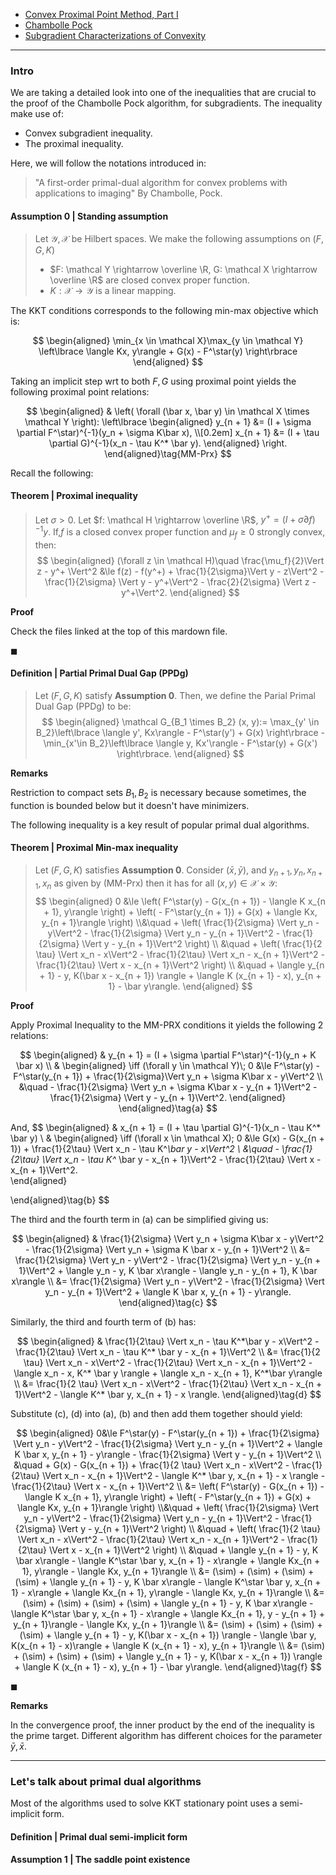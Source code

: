 - [Convex Proximal Point Method, Part I](Convex%20Proximal%20Point%20Method,%20Part%20I.md)
- [Chambolle Pock](../../AMATH%20515%20Optimization%20Fundamentals/Chambolle%20Pock.md)
- [Subgradient Characterizations of Convexity](../Properties%20of%20Functions/Subgradient%20Characterizations%20of%20Convexity.md)

---
### **Intro**

We are taking a detailed look into one of the inequalities that are crucial to the proof of the Chambolle Pock algorithm, for subgradients. 
The inequality make use of: 
- Convex subgradient inequality. 
- The proximal inequality. 

Here, we will follow the notations introduced in: 
> "A first-order primal-dual algorithm for convex problems with applications to imaging" By Chambolle, Pock. 

#### **Assumption 0 | Standing assumption**
> Let $\mathcal Y, \mathcal X$ be Hilbert spaces. 
> We make the following assumptions on $(F, G, K)$
> - $F: \mathcal Y \rightarrow \overline \R, G: \mathcal X \rightarrow \overline \R$ are closed convex proper function. 
> - $K: \mathcal X \rightarrow \mathcal Y$ is a linear mapping. 

The KKT conditions corresponds to the following min-max objective which is: 

$$
\begin{aligned}
    \min_{x \in \mathcal X}\max_{y \in \mathcal Y}
    \left\lbrace
        \langle Kx, y\rangle + G(x) - F^\star(y)
    \right\rbrace
\end{aligned}
$$

Taking an implicit step wrt to both $F, G$ using proximal point yields the following proximal point relations: 

$$
\begin{aligned}
    & \left(
        \forall (\bar x, \bar y) \in \mathcal X \times \mathcal Y
    \right): 
    \left\lbrace
    \begin{aligned}
        y_{n + 1} &= (I + \sigma \partial F^\star)^{-1}(y_n + \sigma K\bar x), 
        \\[0.2em]
        x_{n + 1} &= (I + \tau \partial G)^{-1}(x_n - \tau K^* \bar y). 
    \end{aligned}
    \right.
\end{aligned}\tag{MM-Prx}
$$

Recall the following: 

#### **Theorem | Proximal inequality**
> Let $\sigma > 0$. 
> Let $f: \mathcal H \rightarrow \overline \R$, $y^+ = (I + \sigma \partial f)^{-1}y$. 
> If,$f$ is a closed convex proper function and $\mu_f \ge 0$ strongly convex, then: 
> $$
> \begin{aligned}
>     (\forall z \in \mathcal H)\quad
>     \frac{\mu_f}{2}\Vert z -  y^+ \Vert^2 &\le 
>     f(z) - f(y^+) + \frac{1}{2\sigma}\Vert y - z\Vert^2 
>     - \frac{1}{2\sigma} \Vert y - y^+\Vert^2 
>     - \frac{2}{2\sigma} \Vert z - y^+\Vert^2. 
> \end{aligned}
> $$

**Proof**

Check the files linked at the top of this mardown file. 

$\blacksquare$


#### **Definition | Partial Primal Dual Gap (PPDg)**
> Let $(F, G, K)$ satisfy **Assumption 0**. 
> Then, we define the Parial Primal Dual Gap (PPDg) to be: 
> $$
> \begin{aligned}
>     \mathcal G_{B_1 \times B_2} (x, y):= 
>     \max_{y' \in B_2}\left\lbrace
>         \langle y', Kx\rangle
>         - F^\star(y')
>         + G(x)
>     \right\rbrace
>     - 
>     \min_{x'\in B_2}\left\lbrace
>         \langle y, Kx'\rangle
>         - F^\star(y) + G(x')
>     \right\rbrace. 
> \end{aligned}
> $$

**Remarks**

Restriction to compact sets $B_1, B_2$ is necessary because sometimes, the function is bounded below but it doesn't have minimizers. 

The following inequality is a key result of popular primal dual algorithms. 

#### **Theorem | Proximal Min-max inequality**
> Let $(F, G, K)$ satisfies **Assumption 0**.
> Consider $(\bar x, \bar y)$, and $y_{n + 1}, y_n, x_{n + 1}, x_n$ as given by (MM-Prx) then it has for all $(x, y) \in \mathcal X \times \mathcal Y$: 
> $$
> \begin{aligned}
>     0 &\le \left(
>         F^\star(y) - G(x_{n + 1}) - \langle K x_{n + 1}, y\rangle
>     \right) + 
>     \left(
>         - F^\star(y_{n + 1})
>         + G(x) + \langle Kx, y_{n + 1}\rangle
>     \right)
>         \\&\quad 
>         + \left(
>             \frac{1}{2\sigma} \Vert y_n - y\Vert^2 
>             - \frac{1}{2\sigma} \Vert y_n - y_{n + 1}\Vert^2
>             - \frac{1}{2\sigma} \Vert y - y_{n + 1}\Vert^2
>         \right)
>         \\ &\quad 
>         + \left(
>             \frac{1}{2 \tau} \Vert x_n - x\Vert^2 
>             - \frac{1}{2\tau} \Vert x_n - x_{n + 1}\Vert^2 
>             - \frac{1}{2\tau} \Vert x - x_{n + 1}\Vert^2
>         \right)
>         \\ &\quad 
>         + \langle 
>             y_{n + 1} - y, 
>             K(\bar x - x_{n + 1})
>         \rangle
>         + \langle K (x_{n + 1} - x), y_{n + 1} - \bar y\rangle. 
> \end{aligned}
> $$

**Proof**

Apply Proximal Inequality to the MM-PRX conditions it yields the following 2 relations: 

$$
\begin{aligned}
    & y_{n + 1} = (I + \sigma \partial F^\star)^{-1}(y_n + K \bar x)
    \\
    & \begin{aligned}
        \iff 
        (\forall y \in \mathcal Y)\; 
        0 &\le F^\star(y) - F^\star(y_{n + 1})
        + \frac{1}{2\sigma}\Vert y_n + \sigma K\bar x - y\Vert^2
        \\ &\quad
        - \frac{1}{2\sigma} \Vert y_n + \sigma K\bar x - y_{n + 1}\Vert^2
        - \frac{1}{2\sigma} \Vert y - y_{n + 1}\Vert^2.     
    \end{aligned}
\end{aligned}\tag{a}
$$

And, 
$$
\begin{aligned}
    & x_{n + 1} = (I + \tau \partial G)^{-1}(x_n - \tau K^* \bar y)
    \\ &
    \begin{aligned}
        \iff (\forall x \in \mathcal X)\;
        0 &\le
        G(x) - G(x_{n + 1}) 
        + \frac{1}{2\tau} \Vert x_n - \tau K^*\bar y - x\Vert^2
        \\ &\quad
        - \frac{1}{2\tau} \Vert x_n - \tau K^* \bar y - x_{n + 1}\Vert^2
        - \frac{1}{2\tau} \Vert x - x_{n + 1}\Vert^2.     
    \end{aligned}
    
\end{aligned}\tag{b}
$$

The third and the fourth term in (a) can be simplified giving us: 

$$
\begin{aligned}
    & \frac{1}{2\sigma} \Vert y_n + \sigma K\bar x - y\Vert^2
    - \frac{1}{2\sigma} \Vert y_n + \sigma K \bar x - y_{n + 1}\Vert^2
    \\
    &= 
    \frac{1}{2\sigma} \Vert y_n - y\Vert^2 
    - \frac{1}{2\sigma} \Vert y_n - y_{n + 1}\Vert^2
    + \langle y_n - y, K \bar x\rangle 
    - \langle y_n - y_{n + 1}, K \bar x\rangle
    \\
    &= 
    \frac{1}{2\sigma} \Vert y_n - y\Vert^2 
    - \frac{1}{2\sigma} \Vert y_n - y_{n + 1}\Vert^2
    + \langle K \bar x, y_{n + 1} - y\rangle. 
\end{aligned}\tag{c}
$$

Similarly, the third and fourth term of (b) has: 

$$
\begin{aligned}
    & \frac{1}{2\tau} \Vert x_n - \tau K^*\bar y - x\Vert^2
    - \frac{1}{2\tau} \Vert x_n - \tau K^* \bar y - x_{n + 1}\Vert^2
    \\
    &=
    \frac{1}{2 \tau} \Vert x_n - x\Vert^2 
    - \frac{1}{2\tau} \Vert x_n - x_{n + 1}\Vert^2 
    - \langle x_n - x, K^* \bar y \rangle
    + \langle x_n - x_{n + 1}, K^*\bar y\rangle
    \\
    &= 
    \frac{1}{2 \tau} \Vert x_n - x\Vert^2 
    - \frac{1}{2\tau} \Vert x_n - x_{n + 1}\Vert^2 
    - \langle K^* \bar y, x_{n + 1} - x \rangle. 
\end{aligned}\tag{d}
$$

Substitute (c), (d) into (a), (b) and then add them together should yield: 

$$
\begin{aligned}
    0&\le 
    F^\star(y) - F^\star(y_{n + 1})
    + \frac{1}{2\sigma} \Vert y_n - y\Vert^2 
    - \frac{1}{2\sigma} \Vert y_n - y_{n + 1}\Vert^2
    + \langle K \bar x, y_{n + 1} - y\rangle
    - \frac{1}{2\sigma} \Vert y - y_{n + 1}\Vert^2
        \\ &\quad 
        + G(x) - G(x_{n + 1}) 
        + \frac{1}{2 \tau} \Vert x_n - x\Vert^2 
        - \frac{1}{2\tau} \Vert x_n - x_{n + 1}\Vert^2 
        - \langle K^* \bar y, x_{n + 1} - x \rangle
        - \frac{1}{2\tau} \Vert x - x_{n + 1}\Vert^2
    \\
    &= 
    \left(
        F^\star(y) - G(x_{n + 1}) - \langle K x_{n + 1}, y\rangle
    \right) + 
    \left(
        - F^\star(y_{n + 1})
        + G(x) + \langle Kx, y_{n + 1}\rangle
    \right)
        \\&\quad 
        + \left(
            \frac{1}{2\sigma} \Vert y_n - y\Vert^2 
            - \frac{1}{2\sigma} \Vert y_n - y_{n + 1}\Vert^2
            - \frac{1}{2\sigma} \Vert y - y_{n + 1}\Vert^2
        \right)
        \\ &\quad 
        + \left(
            \frac{1}{2 \tau} \Vert x_n - x\Vert^2 
            - \frac{1}{2\tau} \Vert x_n - x_{n + 1}\Vert^2 
            - \frac{1}{2\tau} \Vert x - x_{n + 1}\Vert^2
        \right)
        \\ &\quad 
        + \langle y_{n + 1} - y, K \bar x\rangle
        - \langle K^\star \bar y, x_{n + 1} - x\rangle
        + \langle Kx_{n + 1}, y\rangle - \langle  Kx, y_{n + 1}\rangle
    \\
    &= (\sim) + (\sim) + (\sim) + (\sim)
    + \langle y_{n + 1} - y, K \bar x\rangle
    - \langle K^\star \bar y, x_{n + 1} - x\rangle
    + \langle Kx_{n + 1}, y\rangle - \langle  Kx, y_{n + 1}\rangle
    \\
    &= 
    (\sim) + (\sim) + (\sim) + (\sim)
    + \langle y_{n + 1} - y, K \bar x\rangle
    - \langle K^\star \bar y, x_{n + 1} - x\rangle
    + \langle Kx_{n + 1}, y - y_{n + 1} + y_{n + 1}\rangle 
    - \langle  Kx, y_{n + 1}\rangle
    \\
    &= 
    (\sim) + (\sim) + (\sim) + (\sim)
    + \langle 
        y_{n + 1} - y, 
        K(\bar x - x_{n + 1})
    \rangle
    - \langle \bar y, K(x_{n + 1} - x)\rangle
    + \langle K (x_{n + 1} - x), y_{n + 1}\rangle
    \\
    &= (\sim) + (\sim) + (\sim) + (\sim)
    + \langle 
        y_{n + 1} - y, 
        K(\bar x - x_{n + 1})
    \rangle
    + \langle K (x_{n + 1} - x), y_{n + 1} - \bar y\rangle. 
\end{aligned}\tag{f}
$$

$\blacksquare$

**Remarks**

In the convergence proof, the inner product by the end of the inequality is the prime target. 
Different algorithm has different choices for the parameter $\bar y, \bar x$. 

---
### **Let's talk about primal dual algorithms**

Most of the algorithms used to solve KKT stationary point uses a semi-implicit form. 

#### **Definition | Primal dual semi-implicit form**


#### **Assumption 1 | The saddle point existence**

